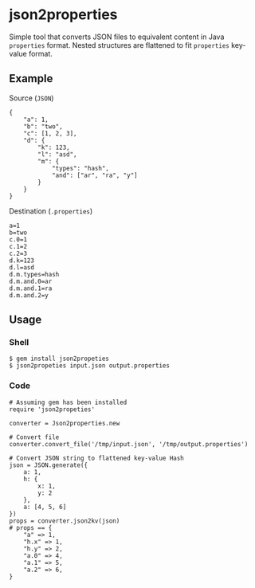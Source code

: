 # json2properties

Simple tool that converts JSON files to equivalent content in Java `properties` format. Nested structures are flattened to fit `properties` key-value format.

## Example

Source (`JSON`)
```
{
	"a": 1,
	"b": "two",
	"c": [1, 2, 3],
	"d": {
		"k": 123,
		"l": "asd",
		"m": {
			"types": "hash",
			"and": ["ar", "ra", "y"]
		}
	}
}
```

Destination (`.properties`)

```
a=1
b=two
c.0=1
c.1=2
c.2=3
d.k=123
d.l=asd
d.m.types=hash
d.m.and.0=ar
d.m.and.1=ra
d.m.and.2=y
```

## Usage

### Shell

```
$ gem install json2propeties
$ json2propeties input.json output.properties
```

### Code

```
# Assuming gem has been installed
require 'json2propeties'

converter = Json2properties.new

# Convert file
converter.convert_file('/tmp/input.json', '/tmp/output.properties')

# Convert JSON string to flattened key-value Hash
json = JSON.generate({
	a: 1,
	h: {
		x: 1,
		y: 2
	},
	a: [4, 5, 6]
})
props = converter.json2kv(json)
# props == {
	"a" => 1,
	"h.x" => 1,
	"h.y" => 2,
	"a.0" => 4,
	"a.1" => 5,
	"a.2" => 6,
}
```
